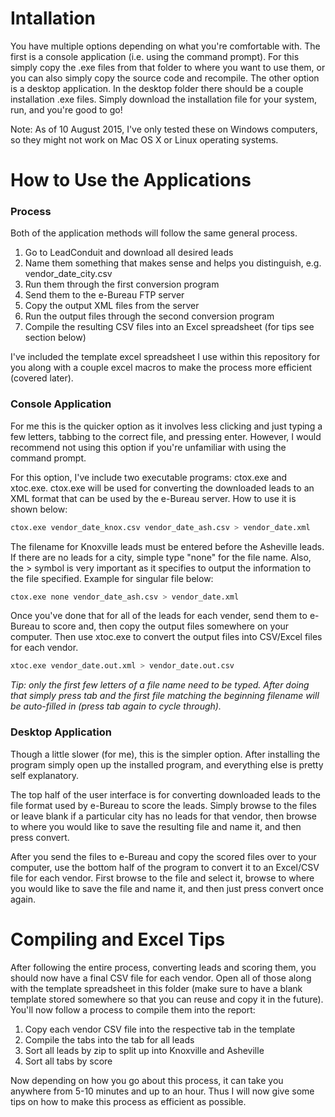 Intallation
=============

You have multiple options depending on what you're comfortable with. The first
is a console application (i.e. using the command prompt). For this simply copy
the .exe files from that folder to where you want to use them, or you can also
simply copy the source code and recompile. The other option is a desktop
application. In the desktop folder there should be a couple installation .exe
files. Simply download the installation file for your system, run, and you're good to go!

Note: As of 10 August 2015, I've only tested these on Windows computers, so they
might not work on Mac OS X or Linux operating systems.


How to Use the Applications
=============================

### Process

Both of the application methods will follow the same general process.

1. Go to LeadConduit and download all desired leads
2. Name them something that makes sense and helps you distinguish, e.g. vendor_date_city.csv
3. Run them through the first conversion program
4. Send them to the e-Bureau FTP server
5. Copy the output XML files from the server
6. Run the output files through the second conversion program
7. Compile the resulting CSV files into an Excel spreadsheet (for tips see section below)

I've included the template excel spreadsheet I use within this repository for you
along with a couple excel macros to make the process more efficient (covered later).

### Console Application

For me this is the quicker option as it involves less clicking and just typing
a few letters, tabbing to the correct file, and pressing enter. However, I 
would recommend not using this option if you're unfamiliar with using the 
command prompt.

For this option, I've include two executable programs: ctox.exe and xtoc.exe. ctox.exe 
will be used for converting the downloaded leads to an XML format that can be used
by the e-Bureau server. How to use it is shown below:

```bash
ctox.exe vendor_date_knox.csv vendor_date_ash.csv > vendor_date.xml
```

The filename for Knoxville leads must be entered before the Asheville leads. If there are
no leads for a city, simple type "none" for the file name. Also, the > symbol is very important
as it specifies to output the information to the file specified. Example for singular file below:

```bash
ctox.exe none vendor_date_ash.csv > vendor_date.xml
```

Once you've done that for all of the leads for each vender, send them to e-Bureau to score 
and, then copy the output files somewhere on your computer. Then use xtoc.exe to convert the output files into 
CSV/Excel files for each vendor.

```bash
xtoc.exe vendor_date.out.xml > vendor_date.out.csv
```

*Tip: only the first few letters of a file name need to be typed. After doing that simply press tab 
and the first file matching the beginning filename will be auto-filled in (press tab again to cycle through).*

### Desktop Application

Though a little slower (for me), this is the simpler option. After installing the program simply
open up the installed program, and everything else is pretty self explanatory. 

The top half of the user interface is for converting downloaded leads to the 
file format used by e-Bureau to score the leads. Simply browse to the files or 
leave blank if a particular city has no leads for that vendor, then browse to 
where you would like to save the resulting file and name it, and then press
convert.

After you send the files to e-Bureau and copy the scored files over to your computer,
use the bottom half of the program to convert it to an Excel/CSV file for each vendor. First browse
to the file and select it, browse to where you would like to save the file and name it, 
and then just press convert once again.


Compiling and Excel Tips
===========================

After following the entire process, converting leads and scoring them, you should
now have a final CSV file for each vendor. Open all of those along with the template
spreadsheet in this folder (make sure to have a blank template stored somewhere so 
that you can reuse and copy it in the future). You'll now follow a process to compile
them into the report:

1. Copy each vendor CSV file into the respective tab in the template
2. Compile the tabs into the tab for all leads
3. Sort all leads by zip to split up into Knoxville and Asheville
4. Sort all tabs by score

Now depending on how you go about this process, it can take you anywhere from 5-10 
minutes and up to an hour. Thus I will now give some tips on how to make this
process as efficient as possible.

